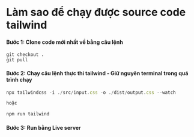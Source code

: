 # Làm sao để chạy được source code tailwind
#### Bước 1: Clone code mới nhất về bằng câu lệnh
```javascrit
git checkout .
git pull
```

#### Bước 2: Chạy câu lệnh thực thi tailwind - Giữ nguyên terminal trong quá trình chạy
```javascript
npx tailwindcss -i ./src/input.css -o ./dist/output.css --watch

hoặc

npm run tailwind
```

#### Bước 3: Run bằng Live server